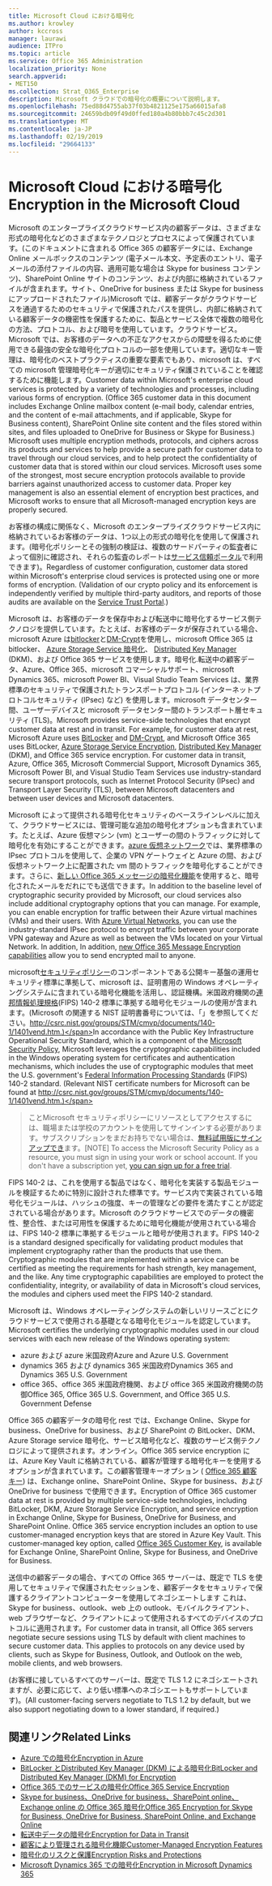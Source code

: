 ```yaml
---
title: Microsoft Cloud における暗号化
ms.author: krowley
author: kccross
manager: laurawi
audience: ITPro
ms.topic: article
ms.service: Office 365 Administration
localization_priority: None
search.appverid:
- MET150
ms.collection: Strat_O365_Enterprise
description: Microsoft クラウドでの暗号化の概要について説明します。
ms.openlocfilehash: 75ed88d4755ab37f03b4821125e175a66015afa8
ms.sourcegitcommit: 24659bdb09f49d0ffed180a4b80bbb7c45c2d301
ms.translationtype: MT
ms.contentlocale: ja-JP
ms.lasthandoff: 02/19/2019
ms.locfileid: "29664133"
---
```

# <a name="encryption-in-the-microsoft-cloud"></a><span data-ttu-id="8d9a0-103">Microsoft Cloud における暗号化</span><span class="sxs-lookup"><span data-stu-id="8d9a0-103">Encryption in the Microsoft Cloud</span></span>

<span data-ttu-id="8d9a0-p101">Microsoft のエンタープライズクラウドサービス内の顧客データは、さまざまな形式の暗号化などのさまざまなテクノロジとプロセスによって保護されています。(このドキュメントに含まれる Office 365 の顧客データには、Exchange Online メールボックスのコンテンツ (電子メール本文、予定表のエントリ、電子メールの添付ファイルの内容、適用可能な場合は Skype for business コンテンツ)、SharePoint Online サイトのコンテンツ、および内部に格納されているファイルが含まれます。サイト、OneDrive for business または Skype for business にアップロードされたファイル)Microsoft では、顧客データがクラウドサービスを通過するためのセキュリティで保護されたパスを提供し、内部に格納されている顧客データの機密性を保護するために、製品とサービス全体で複数の暗号化の方法、プロトコル、および暗号を使用しています。クラウドサービス。Microsoft では、お客様のデータへの不正なアクセスからの障壁を得るために使用できる最強の安全な暗号化プロトコルの一部を使用しています。適切なキー管理は、暗号化のベストプラクティスの重要な要素でもあり、microsoft は、すべての microsoft 管理暗号化キーが適切にセキュリティ保護されていることを確認するために機能します。</span><span class="sxs-lookup"><span data-stu-id="8d9a0-p101">Customer data within Microsoft's enterprise cloud services is protected by a variety of technologies and processes, including various forms of encryption. (Office 365 customer data in this document includes Exchange Online mailbox content (e-mail body, calendar entries, and the content of e-mail attachments, and if applicable, Skype for Business content), SharePoint Online site content and the files stored within sites, and files uploaded to OneDrive for Business or Skype for Business.) Microsoft uses multiple encryption methods, protocols, and ciphers across its products and services to help provide a secure path for customer data to travel through our cloud services, and to help protect the confidentiality of customer data that is stored within our cloud services. Microsoft uses some of the strongest, most secure encryption protocols available to provide barriers against unauthorized access to customer data. Proper key management is also an essential element of encryption best practices, and Microsoft works to ensure that all Microsoft-managed encryption keys are properly secured.</span></span>

<span data-ttu-id="8d9a0-p102">お客様の構成に関係なく、Microsoft のエンタープライズクラウドサービス内に格納されているお客様のデータは、1つ以上の形式の暗号化を使用して保護されます。(暗号化ポリシーとその強制の検証は、複数のサードパーティの監査者によって個別に確認され、それらの監査のレポートは[サービス信頼ポータル](https://aka.ms/stp)で利用できます)。</span><span class="sxs-lookup"><span data-stu-id="8d9a0-p102">Regardless of customer configuration, customer data stored within Microsoft's enterprise cloud services is protected using one or more forms of encryption. (Validation of our crypto policy and its enforcement is independently verified by multiple third-party auditors, and reports of those audits are available on the [Service Trust Portal](https://aka.ms/stp).)</span></span>

<span data-ttu-id="8d9a0-p103">Microsoft は、お客様のデータを保存中および転送中に暗号化するサービス側テクノロジを提供しています。たとえば、お客様のデータが保存されている場合、microsoft Azure は[bitlocker](https://docs.microsoft.com/windows/device-security/bitlocker/bitlocker-overview)と[DM-Crypt](https://en.wikipedia.org/wiki/Dm-crypt)を使用し、microsoft Office 365 は bitlocker、 [Azure Storage Service 暗号化](https://azure.microsoft.com/documentation/articles/storage-service-encryption/)、 [Distributed Key Manager](https://support.office.com/article/989ba10c-f73f-4efb-ad1b-af3322e5f376) (DKM)、および Office 365 サービスを使用します。暗号化.転送中の顧客データ、Azure、Office 365、microsoft コマーシャルサポート、microsoft Dynamics 365、microsoft Power BI、Visual Studio Team Services は、業界標準のセキュリティで保護されたトランスポートプロトコル (インターネットプロトコルセキュリティ (IPsec) など) を使用します。microsoft データセンター間、ユーザーデバイスと microsoft データセンター間のトランスポート層セキュリティ (TLS)。</span><span class="sxs-lookup"><span data-stu-id="8d9a0-p103">Microsoft provides service-side technologies that encrypt customer data at rest and in transit. For example, for customer data at rest, Microsoft Azure uses [BitLocker](https://docs.microsoft.com/windows/device-security/bitlocker/bitlocker-overview) and [DM-Crypt](https://en.wikipedia.org/wiki/Dm-crypt), and Microsoft Office 365 uses BitLocker, [Azure Storage Service Encryption](https://azure.microsoft.com/documentation/articles/storage-service-encryption/), [Distributed Key Manager](https://support.office.com/article/989ba10c-f73f-4efb-ad1b-af3322e5f376) (DKM), and Office 365 service encryption. For customer data in transit, Azure, Office 365, Microsoft Commercial Support, Microsoft Dynamics 365, Microsoft Power BI, and Visual Studio Team Services use industry-standard secure transport protocols, such as Internet Protocol Security (IPsec) and Transport Layer Security (TLS), between Microsoft datacenters and between user devices and Microsoft datacenters.</span></span>

<span data-ttu-id="8d9a0-p104">Microsoft によって提供される暗号化セキュリティのベースラインレベルに加えて、クラウドサービスには、管理可能な追加の暗号化オプションも含まれています。たとえば、Azure 仮想マシン (vm) とユーザーの間のトラフィックに対して暗号化を有効にすることができます。[azure 仮想ネットワーク](https://azure.microsoft.com/services/virtual-network/)では、業界標準の IPsec プロトコルを使用して、企業の VPN ゲートウェイと Azure の間、および仮想ネットワーク上に配置された vm 間のトラフィックを暗号化することができます。さらに、[新しい Office 365 メッセージの暗号化機能](set-up-new-message-encryption-capabilities.md)を使用すると、暗号化されたメールをだれにでも送信できます。</span><span class="sxs-lookup"><span data-stu-id="8d9a0-p104">In addition to the baseline level of cryptographic security provided by Microsoft, our cloud services also include additional cryptography options that you can manage. For example, you can enable encryption for traffic between their Azure virtual machines (VMs) and their users. With [Azure Virtual Networks](https://azure.microsoft.com/services/virtual-network/), you can use the industry-standard IPsec protocol to encrypt traffic between your corporate VPN gateway and Azure as well as between the VMs located on your Virtual Network. In addition, In addition, [new Office 365 Message Encryption capabilities](set-up-new-message-encryption-capabilities.md) allow you to send encrypted mail to anyone.</span></span>

<span data-ttu-id="8d9a0-p105">microsoft[セキュリティポリシー](https://servicetrust.microsoft.com/ViewPage/TrustDocuments?command=Download&downloadType=Document&downloadId=5868ecc8-50b7-4f91-b43f-640e2b99e86e&docTab=6d000410-c9e9-11e7-9a91-892aae8839ad_FAQ%20and%20White%20Papers)のコンポーネントである公開キー基盤の運用セキュリティ標準に準拠して、microsoft は、証明書用の Windows オペレーティングシステムに含まれている暗号化機能を活用し、認証機構。米国政府機関の[連邦情報処理規格](http://csrc.nist.gov/publications/PubsFIPS.html)(FIPS) 140-2 標準に準拠する暗号化モジュールの使用が含まれます。(Microsoft の関連する NIST 証明書番号については、「」を参照してください。http://csrc.nist.gov/groups/STM/cmvp/documents/140-1/1401vend.htm.)</span><span class="sxs-lookup"><span data-stu-id="8d9a0-p105">In accordance with the Public Key Infrastructure Operational Security Standard, which is a component of the [Microsoft Security Policy](https://servicetrust.microsoft.com/ViewPage/TrustDocuments?command=Download&downloadType=Document&downloadId=5868ecc8-50b7-4f91-b43f-640e2b99e86e&docTab=6d000410-c9e9-11e7-9a91-892aae8839ad_FAQ%20and%20White%20Papers), Microsoft leverages the cryptographic capabilities included in the Windows operating system for certificates and authentication mechanisms, which includes the use of cryptographic modules that meet the U.S. government's [Federal Information Processing Standards](http://csrc.nist.gov/publications/PubsFIPS.html) (FIPS) 140-2 standard. (Relevant NIST certificate numbers for Microsoft can be found at http://csrc.nist.gov/groups/STM/cmvp/documents/140-1/1401vend.htm.)</span></span>

> <span data-ttu-id="8d9a0-p106">ことMicrosoft セキュリティポリシーにリソースとしてアクセスするには、職場または学校のアカウントを使用してサインインする必要があります。サブスクリプションをまだお持ちでない場合は、[無料試用版にサインアップでき](https://servicetrust.microsoft.com/Home/TrialSubscriptions)ます。</span><span class="sxs-lookup"><span data-stu-id="8d9a0-p106">[NOTE] To access the Microsoft Security Policy as a resource, you must sign in using your work or school account. If you don't have a subscription yet, [you can sign up for a free trial](https://servicetrust.microsoft.com/Home/TrialSubscriptions).</span></span>

<span data-ttu-id="8d9a0-p107">FIPS 140-2 は、これを使用する製品ではなく、暗号化を実装する製品モジュールを検証するために特別に設計された標準です。サービス内で実装されている暗号化モジュールは、ハッシュの強度、キーの管理などの要件を満たすことが認定されている場合があります。Microsoft のクラウドサービスでのデータの機密性、整合性、または可用性を保護するために暗号化機能が使用されている場合は、FIPS 140-2 標準に準拠するモジュールと暗号が使用されます。</span><span class="sxs-lookup"><span data-stu-id="8d9a0-p107">FIPS 140-2 is a standard designed specifically for validating product modules that implement cryptography rather than the products that use them. Cryptographic modules that are implemented within a service can be certified as meeting the requirements for hash strength, key management, and the like. Any time cryptographic capabilities are employed to protect the confidentiality, integrity, or availability of data in Microsoft's cloud services, the modules and ciphers used meet the FIPS 140-2 standard.</span></span>

<span data-ttu-id="8d9a0-124">Microsoft は、Windows オペレーティングシステムの新しいリリースごとにクラウドサービスで使用される基礎となる暗号化モジュールを認定しています。</span><span class="sxs-lookup"><span data-stu-id="8d9a0-124">Microsoft certifies the underlying cryptographic modules used in our cloud services with each new release of the Windows operating system:</span></span>
- <span data-ttu-id="8d9a0-125">azure および azure 米国政府</span><span class="sxs-lookup"><span data-stu-id="8d9a0-125">Azure and Azure U.S. Government</span></span>
- <span data-ttu-id="8d9a0-126">dynamics 365 および dynamics 365 米国政府</span><span class="sxs-lookup"><span data-stu-id="8d9a0-126">Dynamics 365 and Dynamics 365 U.S. Government</span></span>
- <span data-ttu-id="8d9a0-127">office 365、office 365 米国政府機関、および office 365 米国政府機関の防御</span><span class="sxs-lookup"><span data-stu-id="8d9a0-127">Office 365, Office 365 U.S. Government, and Office 365 U.S. Government Defense</span></span>

<span data-ttu-id="8d9a0-p108">Office 365 の顧客データの暗号化 rest では、Exchange Online、Skype for business、OneDrive for business、および SharePoint の BitLocker、DKM、Azure Storage service 暗号化、サービス暗号化など、複数のサービス側テクノロジによって提供されます。オンライン。Office 365 service encryption には、Azure Key Vault に格納されている、顧客が管理する暗号化キーを使用するオプションが含まれています。この顧客管理キーオプション ( [Office 365 顧客キー](https://support.office.com/article/f2cd475a-e592-46cf-80a3-1bfb0fa17697)) は、Exchange online、SharePoint Online、Skype for business、および OneDrive for business で使用できます。</span><span class="sxs-lookup"><span data-stu-id="8d9a0-p108">Encryption of Office 365 customer data at rest is provided by multiple service-side technologies, including BitLocker, DKM, Azure Storage Service Encryption, and service encryption in Exchange Online, Skype for Business, OneDrive for Business, and SharePoint Online. Office 365 service encryption includes an option to use customer-managed encryption keys that are stored in Azure Key Vault. This customer-managed key option, called [Office 365 Customer Key](https://support.office.com/article/f2cd475a-e592-46cf-80a3-1bfb0fa17697), is available for Exchange Online, SharePoint Online, Skype for Business, and OneDrive for Business.</span></span>

<span data-ttu-id="8d9a0-p109">送信中の顧客データの場合、すべての Office 365 サーバーは、既定で TLS を使用してセキュリティで保護されたセッションを、顧客データをセキュリティで保護するクライアントコンピューターを使用してネゴシエートします これは、Skype for business、outlook、web 上の outlook、モバイルクライアント、web ブラウザーなど、クライアントによって使用されるすべてのデバイスのプロトコルに適用されます。</span><span class="sxs-lookup"><span data-stu-id="8d9a0-p109">For customer data in transit, all Office 365 servers negotiate secure sessions using TLS by default with client machines to secure customer data.  This applies to protocols on any device used by clients, such as Skype for Business, Outlook, and Outlook on the web, mobile clients, and web browsers.</span></span>

<span data-ttu-id="8d9a0-133">(お客様に接しているすべてのサーバーは、既定で TLS 1.2 にネゴシエートされますが、必要に応じて、より低い標準へのネゴシエートもサポートしています)。</span><span class="sxs-lookup"><span data-stu-id="8d9a0-133">(All customer-facing servers negotiate to TLS 1.2 by default, but we also support negotiating down to a lower standard, if required.)</span></span>

## <a name="related-links"></a><span data-ttu-id="8d9a0-134">関連リンク</span><span class="sxs-lookup"><span data-stu-id="8d9a0-134">Related Links</span></span>

- [<span data-ttu-id="8d9a0-135">Azure での暗号化</span><span class="sxs-lookup"><span data-stu-id="8d9a0-135">Encryption in Azure</span></span>](office-365-azure-encryption.md)
- [<span data-ttu-id="8d9a0-136">BitLocker とDistributed Key Manager (DKM) による暗号化</span><span class="sxs-lookup"><span data-stu-id="8d9a0-136">BitLocker and Distributed Key Manager (DKM) for Encryption</span></span>](office-365-bitlocker-and-distributed-key-manager-for-encryption.md)
- [<span data-ttu-id="8d9a0-137">Office 365 でのサービスの暗号化</span><span class="sxs-lookup"><span data-stu-id="8d9a0-137">Office 365 Service Encryption</span></span>](office-365-service-encryption.md)
- [<span data-ttu-id="8d9a0-138">Skype for business、OneDrive for business、SharePoint online、Exchange online の Office 365 暗号化</span><span class="sxs-lookup"><span data-stu-id="8d9a0-138">Office 365 Encryption for Skype for Business, OneDrive for Business, SharePoint Online, and Exchange Online</span></span>](office-365-encryption-for-skype-onedrive-sharepoint-and-exchange.md)
- [<span data-ttu-id="8d9a0-139">転送中データの暗号化</span><span class="sxs-lookup"><span data-stu-id="8d9a0-139">Encryption for Data in Transit</span></span>](office-365-encryption-for-data-in-transit.md)
- [<span data-ttu-id="8d9a0-140">顧客により管理される暗号化機能</span><span class="sxs-lookup"><span data-stu-id="8d9a0-140">Customer-Managed Encryption Features</span></span>](office-365-customer-managed-encryption-features.md)
- [<span data-ttu-id="8d9a0-141">暗号化のリスクと保護</span><span class="sxs-lookup"><span data-stu-id="8d9a0-141">Encryption Risks and Protections</span></span>](office-365-encryption-risks-and-protections.md)
- [<span data-ttu-id="8d9a0-142">Microsoft Dynamics 365 での暗号化</span><span class="sxs-lookup"><span data-stu-id="8d9a0-142">Encryption in Microsoft Dynamics 365</span></span>](office-365-encryption-in-microsoft-dynamics-365.md)